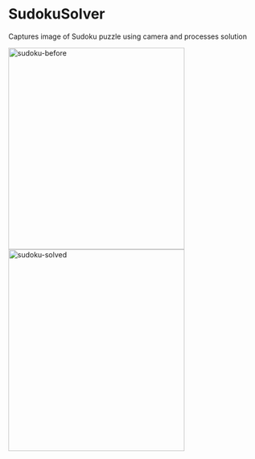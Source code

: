 SudokuSolver
============

Captures image of Sudoku puzzle using camera and processes solution

<img src="https://raw.githubusercontent.com/ErnestWong/SudokuSolver/master/img/sudoku-before.png"
alt="sudoku-before" width="350" height="400"/>
<img src="https://raw.githubusercontent.com/ErnestWong/SudokuSolver/master/img/sudoku-after.png"
alt="sudoku-solved" width="350" height="400"/>
